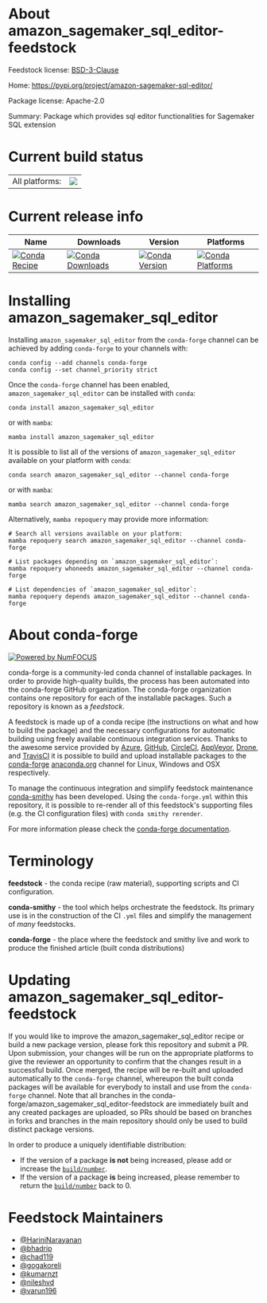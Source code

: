 About amazon_sagemaker_sql_editor-feedstock
===========================================

Feedstock license: [BSD-3-Clause](https://github.com/conda-forge/amazon-sagemaker-sql-editor-feedstock/blob/main/LICENSE.txt)

Home: https://pypi.org/project/amazon-sagemaker-sql-editor/

Package license: Apache-2.0

Summary: Package which provides sql editor functionalities for Sagemaker SQL extension

Current build status
====================


<table><tr><td>All platforms:</td>
    <td>
      <a href="https://dev.azure.com/conda-forge/feedstock-builds/_build/latest?definitionId=21751&branchName=main">
        <img src="https://dev.azure.com/conda-forge/feedstock-builds/_apis/build/status/amazon-sagemaker-sql-editor-feedstock?branchName=main">
      </a>
    </td>
  </tr>
</table>

Current release info
====================

| Name | Downloads | Version | Platforms |
| --- | --- | --- | --- |
| [![Conda Recipe](https://img.shields.io/badge/recipe-amazon_sagemaker_sql_editor-green.svg)](https://anaconda.org/conda-forge/amazon_sagemaker_sql_editor) | [![Conda Downloads](https://img.shields.io/conda/dn/conda-forge/amazon_sagemaker_sql_editor.svg)](https://anaconda.org/conda-forge/amazon_sagemaker_sql_editor) | [![Conda Version](https://img.shields.io/conda/vn/conda-forge/amazon_sagemaker_sql_editor.svg)](https://anaconda.org/conda-forge/amazon_sagemaker_sql_editor) | [![Conda Platforms](https://img.shields.io/conda/pn/conda-forge/amazon_sagemaker_sql_editor.svg)](https://anaconda.org/conda-forge/amazon_sagemaker_sql_editor) |

Installing amazon_sagemaker_sql_editor
======================================

Installing `amazon_sagemaker_sql_editor` from the `conda-forge` channel can be achieved by adding `conda-forge` to your channels with:

```
conda config --add channels conda-forge
conda config --set channel_priority strict
```

Once the `conda-forge` channel has been enabled, `amazon_sagemaker_sql_editor` can be installed with `conda`:

```
conda install amazon_sagemaker_sql_editor
```

or with `mamba`:

```
mamba install amazon_sagemaker_sql_editor
```

It is possible to list all of the versions of `amazon_sagemaker_sql_editor` available on your platform with `conda`:

```
conda search amazon_sagemaker_sql_editor --channel conda-forge
```

or with `mamba`:

```
mamba search amazon_sagemaker_sql_editor --channel conda-forge
```

Alternatively, `mamba repoquery` may provide more information:

```
# Search all versions available on your platform:
mamba repoquery search amazon_sagemaker_sql_editor --channel conda-forge

# List packages depending on `amazon_sagemaker_sql_editor`:
mamba repoquery whoneeds amazon_sagemaker_sql_editor --channel conda-forge

# List dependencies of `amazon_sagemaker_sql_editor`:
mamba repoquery depends amazon_sagemaker_sql_editor --channel conda-forge
```


About conda-forge
=================

[![Powered by
NumFOCUS](https://img.shields.io/badge/powered%20by-NumFOCUS-orange.svg?style=flat&colorA=E1523D&colorB=007D8A)](https://numfocus.org)

conda-forge is a community-led conda channel of installable packages.
In order to provide high-quality builds, the process has been automated into the
conda-forge GitHub organization. The conda-forge organization contains one repository
for each of the installable packages. Such a repository is known as a *feedstock*.

A feedstock is made up of a conda recipe (the instructions on what and how to build
the package) and the necessary configurations for automatic building using freely
available continuous integration services. Thanks to the awesome service provided by
[Azure](https://azure.microsoft.com/en-us/services/devops/), [GitHub](https://github.com/),
[CircleCI](https://circleci.com/), [AppVeyor](https://www.appveyor.com/),
[Drone](https://cloud.drone.io/welcome), and [TravisCI](https://travis-ci.com/)
it is possible to build and upload installable packages to the
[conda-forge](https://anaconda.org/conda-forge) [anaconda.org](https://anaconda.org/)
channel for Linux, Windows and OSX respectively.

To manage the continuous integration and simplify feedstock maintenance
[conda-smithy](https://github.com/conda-forge/conda-smithy) has been developed.
Using the ``conda-forge.yml`` within this repository, it is possible to re-render all of
this feedstock's supporting files (e.g. the CI configuration files) with ``conda smithy rerender``.

For more information please check the [conda-forge documentation](https://conda-forge.org/docs/).

Terminology
===========

**feedstock** - the conda recipe (raw material), supporting scripts and CI configuration.

**conda-smithy** - the tool which helps orchestrate the feedstock.
                   Its primary use is in the construction of the CI ``.yml`` files
                   and simplify the management of *many* feedstocks.

**conda-forge** - the place where the feedstock and smithy live and work to
                  produce the finished article (built conda distributions)


Updating amazon_sagemaker_sql_editor-feedstock
==============================================

If you would like to improve the amazon_sagemaker_sql_editor recipe or build a new
package version, please fork this repository and submit a PR. Upon submission,
your changes will be run on the appropriate platforms to give the reviewer an
opportunity to confirm that the changes result in a successful build. Once
merged, the recipe will be re-built and uploaded automatically to the
`conda-forge` channel, whereupon the built conda packages will be available for
everybody to install and use from the `conda-forge` channel.
Note that all branches in the conda-forge/amazon_sagemaker_sql_editor-feedstock are
immediately built and any created packages are uploaded, so PRs should be based
on branches in forks and branches in the main repository should only be used to
build distinct package versions.

In order to produce a uniquely identifiable distribution:
 * If the version of a package **is not** being increased, please add or increase
   the [``build/number``](https://docs.conda.io/projects/conda-build/en/latest/resources/define-metadata.html#build-number-and-string).
 * If the version of a package **is** being increased, please remember to return
   the [``build/number``](https://docs.conda.io/projects/conda-build/en/latest/resources/define-metadata.html#build-number-and-string)
   back to 0.

Feedstock Maintainers
=====================

* [@HariniNarayanan](https://github.com/HariniNarayanan/)
* [@bhadrip](https://github.com/bhadrip/)
* [@chad119](https://github.com/chad119/)
* [@gogakoreli](https://github.com/gogakoreli/)
* [@kumarnzt](https://github.com/kumarnzt/)
* [@nileshvd](https://github.com/nileshvd/)
* [@varun196](https://github.com/varun196/)


<!-- dummy commit to enable rerendering -->

